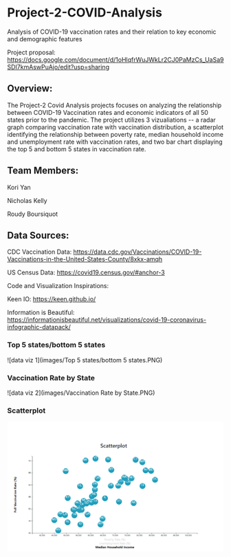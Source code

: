 # Project-2-COVID-Analysis
Analysis of COVID-19 vaccination rates and their relation to key economic and demographic features

Project proposal:
https://docs.google.com/document/d/1oHlqfrWuJWkLr2CJ0PaMzCs_UaSa9SDI7kmAswPuAjo/edit?usp=sharing

## Overview:
The Project-2 Covid Analysis projects focuses on analyzing the relationship between COVID-19 Vaccination rates and economic indicators of all 50 states prior to the pandemic. The project utilizes 3 vizualiations -- a radar graph comparing vaccination rate with vaccination distribution, a scatterplot identifying the relationship between poverty rate, median household income and unemployment rate with vaccination rates, and two bar chart displaying the top 5 and bottom 5 states in vaccination rate. 

## Team Members:

Kori Yan

Nicholas Kelly

Roudy Boursiquot

## Data Sources: 

CDC Vaccination Data: https://data.cdc.gov/Vaccinations/COVID-19-Vaccinations-in-the-United-States-County/8xkx-amqh 

US Census Data: https://covid19.census.gov/#anchor-3 

Code and Visualization Inspirations:

Keen IO: https://keen.github.io/

Information is Beautiful: https://informationisbeautiful.net/visualizations/covid-19-coronavirus-infographic-datapack/


### Top 5 states/bottom 5 states
![data viz 1](images/Top 5 states/bottom 5 states.PNG)

### Vaccination Rate by State 
![data viz 2](images/Vaccination Rate by State.PNG)

### Scatterplot 
![data viz 3](images/Scatterplot.PNG)